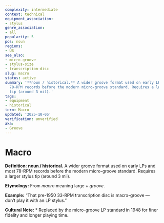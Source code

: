 ```yaml
---
complexity: intermediate
context: technical
equipment_association:
- stylus
genre_association:
- all
popularity: 5
pos: noun
regions:
- US
see_also:
- micro-groove
- stylus-size
- transcription-disc
slug: macro
status: active
summary: '**noun / historical.** A wider groove format used on early LPs and most
  78-RPM records before the modern micro-groove standard. Requires a larger stylus
  tip (around 3 mil).'
tags:
- equipment
- historical
term: Macro
updated: '2025-10-06'
verification: unverified
aka:
- Groove
---
```


# Macro

**Definition:** **noun / historical.** A wider groove format used on early LPs and most 78-RPM records before the modern micro-groove standard. Requires a larger stylus tip (around 3 mil).

**Etymology:** From *macro* meaning large + *groove*.

**Example:** “That pre-1950 33-RPM transcription disc is macro-groove — don’t play it with an LP stylus.”

**Cultural Note:** * Replaced by the micro-groove LP standard in 1948 for finer fidelity and longer playing time.

